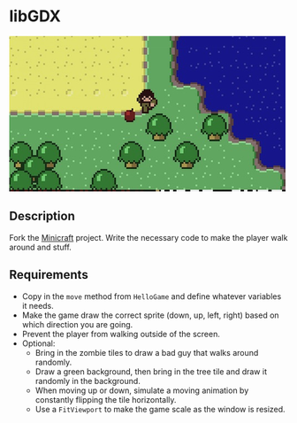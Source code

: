 # libGDX

![screenshot](screenshot.jpg)

## Description

Fork the [Minicraft](https://github.com/TIY-Charleston-Back-End-Feb2016/Minicraft) project. Write the necessary code to make the player walk around and stuff.

## Requirements

* Copy in the `move` method from `HelloGame` and define whatever variables it needs.
* Make the game draw the correct sprite (down, up, left, right) based on which direction you are going.
* Prevent the player from walking outside of the screen.
* Optional:
  * Bring in the zombie tiles to draw a bad guy that walks around randomly.
  * Draw a green background, then bring in the tree tile and draw it randomly in the background.
  * When moving up or down, simulate a moving animation by constantly flipping the tile horizontally.
  * Use a `FitViewport` to make the game scale as the window is resized.
